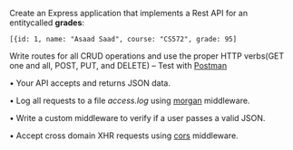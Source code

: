 Create an Express application that implements a Rest API for an entitycalled **grades**:

	[{id: 1, name: "Asaad Saad", course: "CS572", grade: 95]

Write routes for all CRUD operations and use the proper HTTP verbs(GET one and all, POST, PUT, and DELETE) – Test with [Postman](https://www.getpostman.com/)

• Your API accepts and returns JSON data.

• Log all requests to a file _access.log_ using [morgan](https://www.npmjs.com/package/morgan) middleware.

• Write a custom middleware to verify if a user passes a valid JSON.

• Accept cross domain XHR requests using [cors](https://github.com/expressjs/cors) middleware.